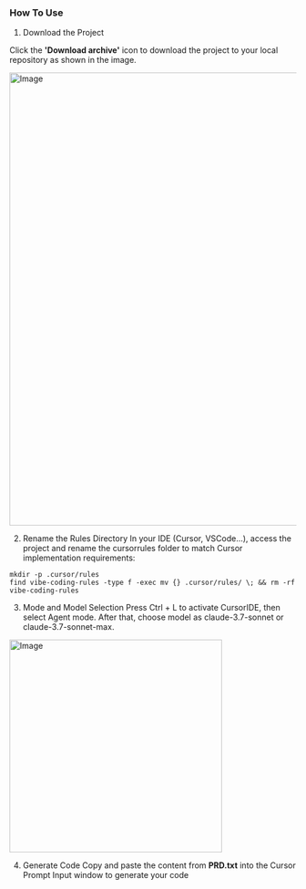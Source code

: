 ### How To Use

1. Download the Project

Click the **'Download archive'** icon to download the project to your local repository as shown in the image.

<img width="794" alt="Image" src="https://github.com/user-attachments/assets/042bfe89-0305-4330-9709-aeaf12b12002" />

2. Rename the Rules Directory
In your IDE (Cursor, VSCode...), access the project and rename the cursorrules folder to match Cursor implementation requirements:

```
mkdir -p .cursor/rules
find vibe-coding-rules -type f -exec mv {} .cursor/rules/ \; && rm -rf vibe-coding-rules
```

3. Mode and Model Selection 
Press Ctrl + L to activate CursorIDE, then select Agent mode. After that, choose model as claude-3.7-sonnet or claude-3.7-sonnet-max.

<img width="373" alt="Image" src="https://github.com/user-attachments/assets/afe44a5e-458e-4afd-99dc-e44e92953bc1" />

4. Generate Code
Copy and paste the content from **PRD.txt** into the Cursor Prompt Input window to generate your code
